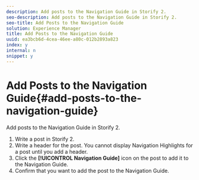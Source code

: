 ```yaml
---
description: Add posts to the Navigation Guide in Storify 2.
seo-description: Add posts to the Navigation Guide in Storify 2.
seo-title: Add Posts to the Navigation Guide
solution: Experience Manager
title: Add Posts to the Navigation Guide
uuid: ea3bcb6d-4cea-46ee-a80c-012b2893a823
index: y
internal: n
snippet: y
---
```


# Add Posts to the Navigation Guide{#add-posts-to-the-navigation-guide}

Add posts to the Navigation Guide in Storify 2.

1. Write a post in Storify 2.
1. Write a header for the post. You cannot display Navigation Highlights for a post until you add a header.
1. Click the **[!UICONTROL Navigation Guide]** icon on the post to add it to the Navigation Guide.
1. Confirm that you want to add the post to the Navigation Guide.
